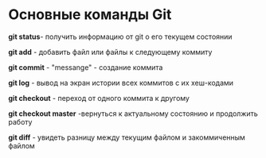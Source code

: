 # Основные команды Git

**git status**- получить информацию от git о его текущем состоянии

**git add** - добавить файл или файлы к следующему коммиту

**git commit** - "messange" - создание коммита

**git log** - вывод на экран истории всех коммитов с их хеш-кодами

**git checkout** - переход от одного коммита к другому

**git checkout master** -вернуться к актуальному состоянию и продолжить работу

**git diff** - увидеть разницу между текущим файлом и закоммиченным файлом